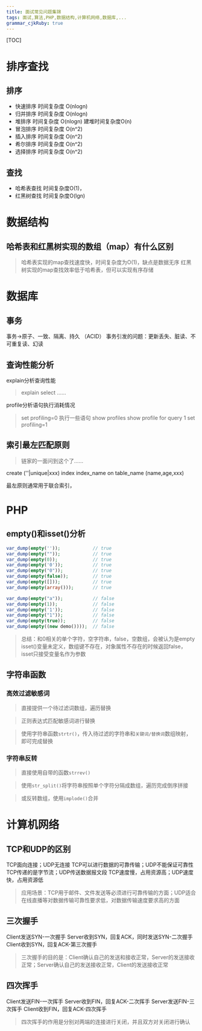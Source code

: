 ```yaml
---
title: 面试常见问题集锦 
tags: 面试,算法,PHP,数据结构,计算机网络,数据库,...
grammar_cjkRuby: true
---
```


[TOC]

# 排序查找
## 排序
- 快速排序
时间复杂度 O(nlogn)
- 归并排序
时间复杂度 O(nlogn)
- 堆排序
时间复杂度 O(nlogn) 建堆时间复杂度O(n) 
- 冒泡排序
时间复杂度 O(n^2)
- 插入排序
时间复杂度 O(n^2)
- 希尔排序
时间复杂度 O(n^2)
- 选择排序
时间复杂度 O(n^2)


## 查找

- 哈希表查找
时间复杂度O(1)，
- 红黑树查找
时间复杂度O(lgn)

# 数据结构

## 哈希表和红黑树实现的数组（map）有什么区别
> 哈希表实现的map查找速度快，时间复杂度为O(1)，缺点是数据无序
> 红黑树实现的map查找效率低于哈希表，但可以实现有序存储


# 数据库

## 事务

事务->原子、一致、隔离、持久 （ACID）
事务引发的问题：更新丢失、脏读、不可重复读、幻读

## 查询性能分析
explain分析查询性能
> explain select ......


profile分析语句执行消耗情况
> set profiling=0
> 执行一些语句
> show profiles
> show profile for query 1
> set profiling=1

## 索引最左匹配原则
> 链家的一面问到这个了......

create  (''|unique|xxx) index index_name on table_name (name,age,xxx)

最左原则通常用于联合索引，

# PHP

## empty()和isset()分析

```php
var_dump(empty(''));            // true
var_dump(empty(""));            // true
var_dump(empty(0));             // true
var_dump(empty('0'));           // true
var_dump(empty("0"));           // true
var_dump(empty(false));         // true
var_dump(empty([]));            // true
var_dump(empty(array()));       // true

var_dump(empty("a"));           // false
var_dump(empty(1));             // false
var_dump(empty('1'));           // false
var_dump(empty("1"));           // false
var_dump(empty(true));          // false
var_dump(empty((new demo())));  // false
```
> 总结：和0相关的单个字符，空字符串，false，空数组，会被认为是empty
> isset()变量未定义，数组键不存在，对象属性不存在的时候返回false，isset只接受变量名作为参数

## 字符串函数

### 高效过滤敏感词

> 直接提供一个待过滤词数组，遍历替换

> 正则表达式匹配敏感词进行替换

> 使用字符串函数`strtr()`，传入待过滤的字符串和`关键词/替换词`数组映射，即可完成替换

### 字符串反转

> 直接使用自带的函数`strrev()`

> 使用`str_split()`将字符串按照单个字符分隔成数组，遍历完成倒序拼接

> 或反转数组，使用`implode()`合并

# 计算机网络
## TCP和UDP的区别

TCP面向连接；UDP无连接
TCP可以进行数据的可靠传输；UDP不能保证可靠性
TCP传递的是字节流；UDP传送数据报文段
TCP速度慢，占用资源高；UDP速度快，占用资源低

> 应用场景：TCP用于邮件、文件发送等必须进行可靠传输的方面；UDP适合在线直播等对数据传输可靠性要求低，对数据传输速度要求高的方面

## 三次握手

Client发送SYN-一次握手
Server收到SYN，回复ACK，同时发送SYN-二次握手
Client收到SYN，回复ACK-第三次握手

> 三次握手的目的是：Client确认自己的发送和接收正常，Server的发送接收正常；Server确认自己的发送接收正常，Client的发送接收正常

## 四次挥手
Client发送FIN-一次挥手
Server收到FIN，回复ACK-二次挥手
Server发送FIN-三次挥手
Client收到FIN，回复ACK-四次挥手

> 四次挥手的作用是分别对两端的连接进行关闭，并且双方对关闭进行确认